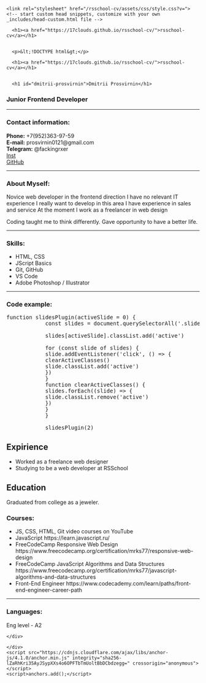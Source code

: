 <html lang="en-US">
  <head>
    <meta charset="UTF-8">
    <meta http-equiv="X-UA-Compatible" content="IE=edge">
    <meta name="viewport" content="width=device-width, initial-scale=1">

<!-- Begin Jekyll SEO tag v2.7.1 -->
<title>rsschool-cv</title>
<meta name="generator" content="Jekyll v3.9.0" />
<meta property="og:title" content="rsschool-cv" />
<meta property="og:locale" content="en_US" />
<link rel="canonical" href="https://17clouds.github.io/rsschool-cv/cv.html" />
<meta property="og:url" content="https://17clouds.github.io/rsschool-cv/cv.html" />
<meta property="og:site_name" content="rsschool-cv" />
<meta name="twitter:card" content="summary" />
<meta property="twitter:title" content="rsschool-cv" />
<script type="application/ld+json">
{"headline":"rsschool-cv","url":"https://17clouds.github.io/rsschool-cv/cv.html","@type":"WebPage","@context":"https://schema.org"}</script>
<!-- End Jekyll SEO tag -->

    <link rel="stylesheet" href="/rsschool-cv/assets/css/style.css?v=">
    <!-- start custom head snippets, customize with your own _includes/head-custom.html file -->

<!-- Setup Google Analytics -->



<!-- You can set your favicon here -->
<!-- link rel="shortcut icon" type="image/x-icon" href="/rsschool-cv/favicon.ico" -->

<!-- end custom head snippets -->

  </head>
  <body>
    <div class="container-lg px-3 my-5 markdown-body">
      
      <h1><a href="https://17clouds.github.io/rsschool-cv/">rsschool-cv</a></h1>
      

      <p>&lt;!DOCTYPE html&gt;</p>
<html lang="en">

<head>
   <title>Dmitrii Prosvirnin | rsschool-cv</title>
   <meta charset="UTF-8" />
   <meta name="viewport" content="width=device-width, initial-scale=1.0, maximum-scale=1.0, user-scalable=0" />
   <!-- <link href="style.css" rel="stylesheet" /> -->
   <link href="https://unpkg.com/aos@2.3.1/dist/aos.css" rel="stylesheet" />

   <link rel="stylesheet" href="/rsschool-cv/assets/css/style.css?v=269dbf231f83cea264f81535ebb812e11bbe4ff5" />

</head>

<body>
    <div class="container-lg px-3 my-5 markdown-body">
      
      <h1><a href="https://17clouds.github.io/rsschool-cv/">rsschool-cv</a></h1>
      

      <h1 id="dmitrii-prosvirnin">Dmitrii Prosvirnin</h1>
<h3 id="junior-frontend-developer">Junior Frontend Developer</h3>

<hr />

<h3 id="contact-information">Contact information:</h3>

<p><strong>Phone:</strong> +7(952)363-97-59 <br />
<strong>E-mail:</strong> prosvirnin0121@gmail.com<br />
<strong>Telegram:</strong> @fackingrxer<br />
<a href="https://www.instagram.com/17.cloud.s/?hl=ru">Inst</a><br />
<a href="https://github.com/17clouds">GitHub</a></p>

<hr />

<h3 id="briefly-about-myself">About Myself:</h3>

<p>Novice web developer in the frontend direction
               I have no relevant IT experience
               I really want to develop in this area
               I have experience in sales and service
               At the moment I work as a freelancer in web design</p>
            <p>Coding taught me to think differently. Gave opportunity to have a better life.</p>

<hr />

<h3 id="skills-and-proficiency">Skills:</h3>

<ul>
  <li>HTML, CSS</li>
  <li>JScript Basics</li>
  <li>Git, GitHub</li>
  <li>VS Code</li>
  <li>Adobe Photoshop / Illustrator</li>
</ul>

<hr />

<h3 id="code-example">Code example:</h3>

<pre>function slidesPlugin(activeSlide = 0) {
            const slides = document.querySelectorAll('.slide')
            
            slides[activeSlide].classList.add('active')
            
            for (const slide of slides) {
            slide.addEventListener('click', () =&gt; {
            clearActiveClasses()
            slide.classList.add('active')
            })
            }
            function clearActiveClasses() {
            slides.forEach((slide) =&gt; {
            slide.classList.remove('active')
            })
            }
            }
            
            slidesPlugin(2) </pre>

<h2>Expirience</h2>
            <ul class="table">
               <li>Worked as a freelance web designer</li>
               <li>Studying to be a web developer at RSSchool</li>
            </ul>

<h2>Education</h2>
            <p>Graduated from college as a jeweler.</p>


<h3 id="courses">Courses:</h3>
<ul>
    <li>JS, CSS, HTML, Git video courses on YouTube </li>
    <li>JavaScript https://learn.javascript.ru/</li>
    <li>FreeCodeCamp Responsive Web Design https://www.freecodecamp.org/certification/mrks77/responsive-web-design</li>
    <li>FreeCodeCamp JavaScript Algorithms and Data Structures https://www.freecodecamp.org/certification/mrks77/javascript-algorithms-and-data-structures</li>
    <li>Front-End Engineer https://www.codecademy.com/learn/paths/front-end-engineer-career-path</li>
</ul>

<hr />

<h3 id="languages">Languages:</h3>

<p>Eng level - A2</p>

      
    </div>
    
  </body>
</html>


      
    </div>
    <script src="https://cdnjs.cloudflare.com/ajax/libs/anchor-js/4.1.0/anchor.min.js" integrity="sha256-lZaRhKri35AyJSypXXs4o6OPFTbTmUoltBbDCbdzegg=" crossorigin="anonymous"></script>
    <script>anchors.add();</script>
  </body>
</html>
